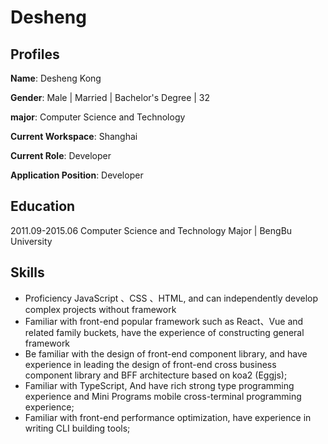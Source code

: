 # Desheng

## Profiles

**Name**: Desheng Kong

**Gender**: Male | Married | Bachelor's Degree | 32

**major**: Computer Science and Technology

**Current Workspace**: Shanghai

**Current Role**: Developer

**Application Position**: Developer

## Education

2011.09-2015.06 Computer Science and Technology Major | BengBu University

## Skills

- Proficiency JavaScript 、CSS 、HTML, and can independently develop complex projects without framework
- Familiar with front-end popular framework such as React、Vue and related family buckets, have the experience of constructing general framework
- Be familiar with the design of front-end component library, and have experience in leading the design of front-end cross business component library and BFF architecture based on koa2 (Eggjs);
- Familiar with TypeScript, And have rich strong type programming experience and Mini Programs mobile cross-terminal programming experience;
- Familiar with front-end performance optimization, have experience in writing CLI building tools;
